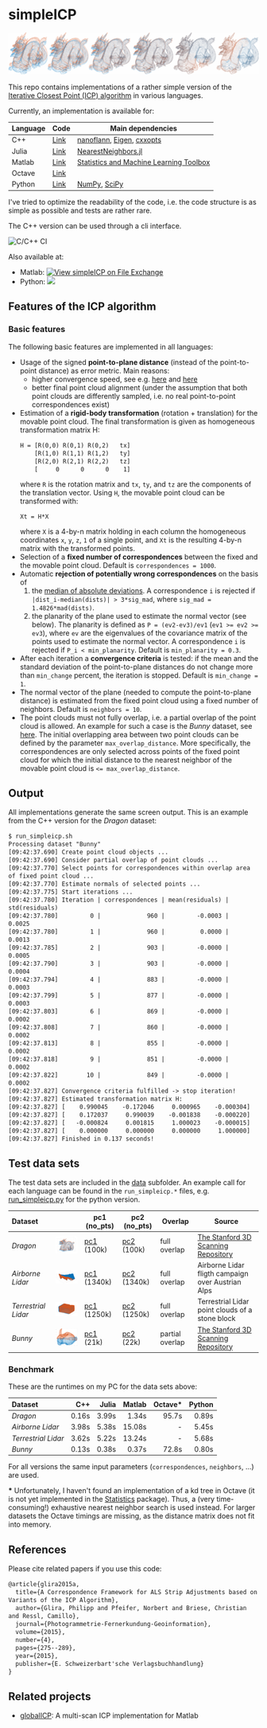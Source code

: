 # simpleICP

![simpleICP](data/dragon_iterations.png)

This repo contains implementations of a rather simple version of the [Iterative Closest Point (ICP) algorithm](https://en.wikipedia.org/wiki/Iterative_closest_point) in various languages.

Currently, an implementation is available for:

| Language | Code | Main dependencies |
| --- | --- | --- |
| C++ | [Link](c++) | [nanoflann](https://github.com/jlblancoc/nanoflann), [Eigen](http://eigen.tuxfamily.org), [cxxopts](https://github.com/jarro2783/cxxopts) |
| Julia | [Link](julia) | [NearestNeighbors.jl](https://github.com/KristofferC/NearestNeighbors.jl) |
| Matlab | [Link](matlab) | [Statistics and Machine Learning Toolbox](https://www.mathworks.com/products/statistics.html) |
| Octave | [Link](octave) | |
| Python | [Link](python) | [NumPy](https://numpy.org), [SciPy](https://scipy.org) |

I've tried to optimize the readability of the code, i.e. the code structure is as simple as possible and tests are rather rare.

The C++ version can be used through a cli interface.

![C/C++ CI](https://github.com/pglira/simpleICP/workflows/C/C++%20CI/badge.svg)

Also available at:

- Matlab: [![View simpleICP on File Exchange](https://www.mathworks.com/matlabcentral/images/matlab-file-exchange.svg)](https://www.mathworks.com/matlabcentral/fileexchange/81273-simpleicp)
- Python: [![](https://img.shields.io/pypi/v/simpleicp)](https://pypi.org/project/simpleicp)

## Features of the ICP algorithm

### Basic features

The following basic features are implemented in all languages:

- Usage of the signed **point-to-plane distance** (instead of the point-to-point distance) as error metric. Main reasons:
  - higher convergence speed, see e.g. [here](https://www.youtube.com/watch?v=LcghboLgTiA) and [here](https://ieeexplore.ieee.org/abstract/document/924423)
  - better final point cloud alignment (under the assumption that both point clouds are differently sampled, i.e. no real point-to-point correspondences exist)
- Estimation of a **rigid-body transformation** (rotation + translation) for the movable point cloud. The final transformation is given as homogeneous transformation matrix H:
  ```
  H = [R(0,0) R(0,1) R(0,2)   tx]
      [R(1,0) R(1,1) R(1,2)   ty]
      [R(2,0) R(2,1) R(2,2)   tz]
      [     0      0      0    1]
  ```
  where ``R`` is the rotation matrix and ``tx``, ``ty``, and ``tz`` are the components of the translation vector. Using ``H``, the movable point cloud can be transformed with:
  ```
  Xt = H*X
  ```
  where ``X`` is a 4-by-n matrix holding in each column the homogeneous coordinates ``x``, ``y``, ``z``, ``1`` of a single point, and ``Xt`` is the resulting 4-by-n matrix with the transformed points.
- Selection of a **fixed number of correspondences** between the fixed and the movable point cloud. Default is ``correspondences = 1000``.
- Automatic **rejection of potentially wrong correspondences** on the basis of
  1. the [median of absolute deviations](https://en.wikipedia.org/wiki/Median_absolute_deviation). A correspondence ``i`` is rejected if ``|dist_i-median(dists)| > 3*sig_mad``, where ``sig_mad = 1.4826*mad(dists)``.
  2. the planarity of the plane used to estimate the normal vector (see below). The planarity is defined as ``P = (ev2-ev3)/ev1`` (``ev1 >= ev2 >= ev3``), where ``ev`` are the eigenvalues of the covariance matrix of the points used to estimate the normal vector. A correspondence ``i`` is rejected if ``P_i < min_planarity``. Default is ``min_planarity = 0.3``.
- After each iteration a **convergence criteria** is tested: if the mean and the standard deviation of the point-to-plane distances do not change more than ``min_change`` percent, the iteration is stopped. Default is ``min_change = 1``.
- The normal vector of the plane (needed to compute the point-to-plane distance) is estimated from the fixed point cloud using a fixed number of neighbors. Default is ``neighbors = 10``.
- The point clouds must not fully overlap, i.e. a partial overlap of the point cloud is allowed. An example for such a case is the *Bunny* dataset, see [here](#test-data-sets). The initial overlapping area between two point  clouds can be defined by the parameter ``max_overlap_distance``. More specifically, the correspondences are only selected across points of the fixed point cloud for which the initial distance to the nearest neighbor of the movable point cloud is ``<= max_overlap_distance``.

## Output

All implementations generate the same screen output. This is an example from the C++ version for the *Dragon* dataset:

```
$ run_simpleicp.sh
Processing dataset "Bunny"
[09:42:37.690] Create point cloud objects ...
[09:42:37.690] Consider partial overlap of point clouds ...
[09:42:37.770] Select points for correspondences within overlap area of fixed point cloud ...
[09:42:37.770] Estimate normals of selected points ...
[09:42:37.775] Start iterations ...
[09:42:37.780] Iteration | correspondences | mean(residuals) |  std(residuals)
[09:42:37.780]         0 |             960 |         -0.0003 |          0.0025
[09:42:37.780]         1 |             960 |          0.0000 |          0.0013
[09:42:37.785]         2 |             903 |         -0.0000 |          0.0005
[09:42:37.790]         3 |             903 |         -0.0000 |          0.0004
[09:42:37.794]         4 |             883 |         -0.0000 |          0.0003
[09:42:37.799]         5 |             877 |         -0.0000 |          0.0003
[09:42:37.803]         6 |             869 |         -0.0000 |          0.0002
[09:42:37.808]         7 |             860 |         -0.0000 |          0.0002
[09:42:37.813]         8 |             855 |         -0.0000 |          0.0002
[09:42:37.818]         9 |             851 |         -0.0000 |          0.0002
[09:42:37.822]        10 |             849 |         -0.0000 |          0.0002
[09:42:37.827] Convergence criteria fulfilled -> stop iteration!
[09:42:37.827] Estimated transformation matrix H:
[09:42:37.827] [    0.990045    -0.172046     0.000965    -0.000304]
[09:42:37.827] [    0.172037     0.990039    -0.001838    -0.000220]
[09:42:37.827] [   -0.000824     0.001815     1.000023    -0.000015]
[09:42:37.827] [    0.000000     0.000000     0.000000     1.000000]
[09:42:37.827] Finished in 0.137 seconds!
```

## Test data sets

The test data sets are included in the [data](data) subfolder. An example call for each language can be found in the ``run_simpleicp.*`` files, e.g. [run_simpleicp.py](python/simpleicp/tests/run_simpleicp.py) for the python version.

| Dataset | | pc1 (no_pts) | pc2 (no_pts) | Overlap | Source |
| :--- | --- | --- | --- | --- | --- |
| *Dragon* | ![Dragon](/data/dragon_small.png) | [pc1](data/dragon1.xyz) (100k) | [pc2](data/dragon2.xyz) (100k) | full overlap | [The Stanford 3D Scanning Repository](http://graphics.stanford.edu/data/3Dscanrep/) |
| *Airborne Lidar* | ![AirborneLidar](/data/airborne_lidar_small.png) | [pc1](data/airborne_lidar1.xyz) (1340k) | [pc2](data/airborne_lidar2.xyz) (1340k) | full overlap | Airborne Lidar fligth campaign over Austrian Alps |
| *Terrestrial Lidar* | ![TerrestrialLidar](/data/terrestrial_lidar_small.png) | [pc1](data/terrestrial_lidar1.xyz) (1250k) | [pc2](data/terrestrial_lidar2.xyz) (1250k) | full overlap | Terrestrial Lidar point clouds of a stone block|
| *Bunny* | ![Bunny](/data/bunny_small.png) | [pc1](data/bunny_part1.xyz) (21k) | [pc2](data/bunny_part2.xyz) (22k) | partial overlap | [The Stanford 3D Scanning Repository](http://graphics.stanford.edu/data/3Dscanrep/) |

### Benchmark

These are the runtimes on my PC for the data sets above:

| Dataset             | C++   | Julia | Matlab | Octave* | Python |
| :--- | ---: | ---: | ---: | ---: | ---: |
| *Dragon*            | 0.16s | 3.99s |  1.34s | 95.7s   | 0.89s  |
| *Airborne Lidar*    | 3.98s | 5.38s | 15.08s | -       | 5.45s  |
| *Terrestrial Lidar* | 3.62s | 5.22s | 13.24s | -       | 5.68s  |
| *Bunny*             | 0.13s | 0.38s |  0.37s | 72.8s   | 0.80s  |

For all versions the same input parameters (``correspondences``, ``neighbors``, ...) are used.

**\*** Unfortunately, I haven't found an implementation of a kd tree in Octave (it is not yet implemented in the [Statistics](https://wiki.octave.org/Statistics_package) package). Thus, a (very time-consuming!) exhaustive nearest neighbor search is used instead. For larger datasets the Octave timings are missing, as the distance matrix does not fit into memory.

## References

Please cite related papers if you use this code:
```
@article{glira2015a,
  title={A Correspondence Framework for ALS Strip Adjustments based on Variants of the ICP Algorithm},
  author={Glira, Philipp and Pfeifer, Norbert and Briese, Christian and Ressl, Camillo},
  journal={Photogrammetrie-Fernerkundung-Geoinformation},
  volume={2015},
  number={4},
  pages={275--289},
  year={2015},
  publisher={E. Schweizerbart'sche Verlagsbuchhandlung}
}
```

## Related projects

- [globalICP](https://github.com/pglira/Point_cloud_tools_for_Matlab): A multi-scan ICP implementation for Matlab
